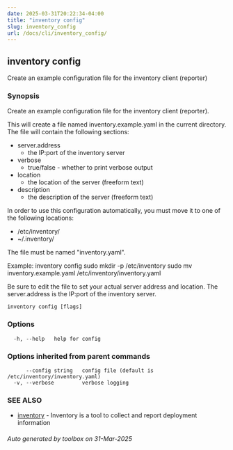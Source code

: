 ```yaml
---
date: 2025-03-31T20:22:34-04:00
title: "inventory config"
slug: inventory_config
url: /docs/cli/inventory_config/
---
```

## inventory config

Create an example configuration file for the inventory client (reporter)

### Synopsis

Create an example configuration file for the inventory client (reporter).

This will create a file named inventory.example.yaml in the current directory.
The file will contain the following sections:
- server.address 	
	* the IP:port of the inventory server
- verbose 		
	* true/false - whether to print verbose output
- location 		
	* the location of the server (freeform text)
- description 		
	* the description of the server (freeform text)

In order to use this configuration automatically, you must move it to one of 
the following locations:

- /etc/inventory/
- ~/.inventory/

The file must be named "inventory.yaml".

Example:
inventory config
sudo mkdir -p /etc/inventory
sudo mv inventory.example.yaml /etc/inventory/inventory.yaml

Be sure to edit the file to set your actual server address and location.
The server.address is the IP:port of the inventory server.

```
inventory config [flags]
```

### Options

```
  -h, --help   help for config
```

### Options inherited from parent commands

```
      --config string   config file (default is /etc/inventory/inventory.yaml)
  -v, --verbose         verbose logging
```

### SEE ALSO

* [inventory](/inventory/docs/cli/inventory/)	 - Inventory is a tool to collect and report deployment information

###### Auto generated by toolbox on 31-Mar-2025
